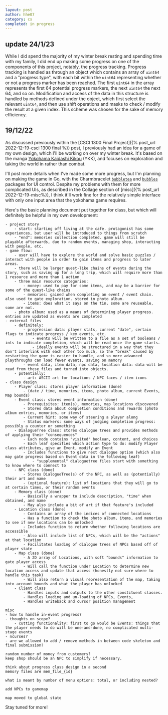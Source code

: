 ```yaml
---
layout: post
author: hhe07
category: cs
completed: in progress
---
```


## update 24/1/23
While I did spend the majority of my winter break resting and spending time with my family, I did end up making some progress on one of the components of this project, notably, the progress tracking. Progress tracking is handled as through an object which contains an array of ``uint64`` and a "progress type", with each bit within the ``uint64`` representing whether or not a progress marker has been reached. The first ``uint64`` in the array represents the first 64 potential progress markers, the next ``uint64`` the next 64, and so on. Modification and access of the data in this structure is handled by methods defined under the object, which first select the relevant ``uint64``, and then use shift operations and masks to check / modify the result at a given index. This scheme was chosen for the sake of memory efficiency.


## 19/12/22
As discussed previously within the [CSCI 1300 Final Project]({% post_url 2022-12-19-csci 1300 final %}) post, I previously had an idea for a game of my own design, which I'll be working on over my winter break. It's based on the manga [Yokohama Kaidashi Kikou](https://en.wikipedia.org/wiki/Yokohama_Kaidashi_Kik%C5%8D) (YKK), and focuses on exploration and taking the world in rather than combat. 

I'll post more details when I've made some more progress, but I'm planning on making the game in Go, with the Charmbracelet [``bubbletea``](https://github.com/charmbracelet/bubbletea) and [``bubbles``](https://github.com/charmbracelet/bubbles) packages for UI control. Despite my problems with them for more complicated UIs, as described in the Collage section of [misc]({% post_url 2022-12-19-misc%}), I think it'll work fine for the relatively simple interface with only one input area that the yokohama game requires.

Here's the basic planning document put together for class, but which will definitely be helpful in my own development:

```
- project story
	- start: starting off living at the cafe. protagonist has some experiences, but user will be introduced to things from scratch
	- "end": memories collection completed. game will still be playable afterwards, due to random events, managing shop, interacting with people, etc.
- game flow:
    - user will have to explore the world and solve basic puzzles / interact with people in order to gain items and progress to later areas.
    - there will be larger quest-like chains of events during the story, such as saving up for a long trip, which will require more than 1 resource and more than 1 action
    - three main resource categories:
        - money: used to pay for some items, and may be a barrier for some of the quest-like chains
        - memories: gained when completing an event / event chain. also used to gate exploration. stored in photo album.
        - items: does what it says on the tin. some are reuseable, some are not. 
    - photo album: used as a means of determining player progress. entries are updated as events are completed
- external files
    - definitely:
        - progression data: player stats, current "date", certain flags to indicate progress / key events, etc.
            - events will be written to a file as a set of booleans / ints to indicate completion, which will be read once the game starts.
            - ideally events will be structured in a way that they don't interlink with each other too much, so the "break" caused by restarting the game is easier to handle, and so more advanced playthroughs can load fewer events, saving on memory
        - event data, item data, npc data, location data: data will be read from these files and turned into objects.
    - potentially:
        - art: ASCII art for locations / NPC faces / item icons
- class design
    - Player class: stores player information (done)
        - (date / time, memories, items, photo album, current Events, Map bounds)
    - Event class: stores event information (done)
        - Prerequisites: item(s), memories, map locations discovered
        - Stores data about completion conditions and rewards (photo album entries, memories, or items)
        - Current hint: some way of steering a player along
        - Status markers: some ways of judging completion progress: possibly a counter or something
    - DialogueTree class: stores dialogue trees and provides methods of applying their "consequences"
        - Each node contains "visited" boolean, content, and choices
        - Each leaf specifies which action type to do: modify Player class attributes, give an Event, modify an Event
        - Includes functions to give next dialogue option (which also may gate progress based on Event data in the following leaf)
            - "supplemental" dialoguetree files start with something to know where to connect to
    - NPC class (done)
        - Stores DialogueTree(s) of the NPC, as well as (potentially) their art and name
        - (optional feature): list of locations that they will go to at certain times, or their random events
    - Memory class (done)
        - Basically a wrapper to include description, "time" when obtained, and name
        - May also include a bit of art if that feature's included
    - Location class (done)
        - Contains an array of the indices of connected locations
        - Has a function to check the photo album, items, and memories to see if new locations can be unlocked
        - Includes function to return whether following locations are accessible
        - Also will include list of NPCs, which will be the "actions" at that location
        - Facilitates loading of dialogue trees of NPCs based off of player state
    - Map class (done)
        - A 2D array of Locations, with soft "bounds" information to gate player access
        - Will call the function under Location to determine new location access and update that access (honestly not sure where to handle this task)
        - Will also return a visual representation of the map, taking into account bounds and what the player has unlocked
    - Client class
        - Handles inputs and outputs to the other constituent classes.
        - Handles loading and un-loading of NPCs, Events, 
        - Handles writeback and cursor position management

misc
- how to handle in-event progress?
- thoughts on scope?
	- cutting functionality: first to go would be Events: things that the player needs to do will be one-and-done, no complicated multi-stage events
- ncurses?
- are we allowed to add / remove methods in between code skeleton and final submission?

random number of money from customers?
keep shop should be an NPC to simplify if necessary.

think about progress class design in a second
memory files are mem_file_{id}

what is meant by number of menu options: total, or including nested?

add NPCs to gamemap

map moved to global state
```

Stay tuned for more!